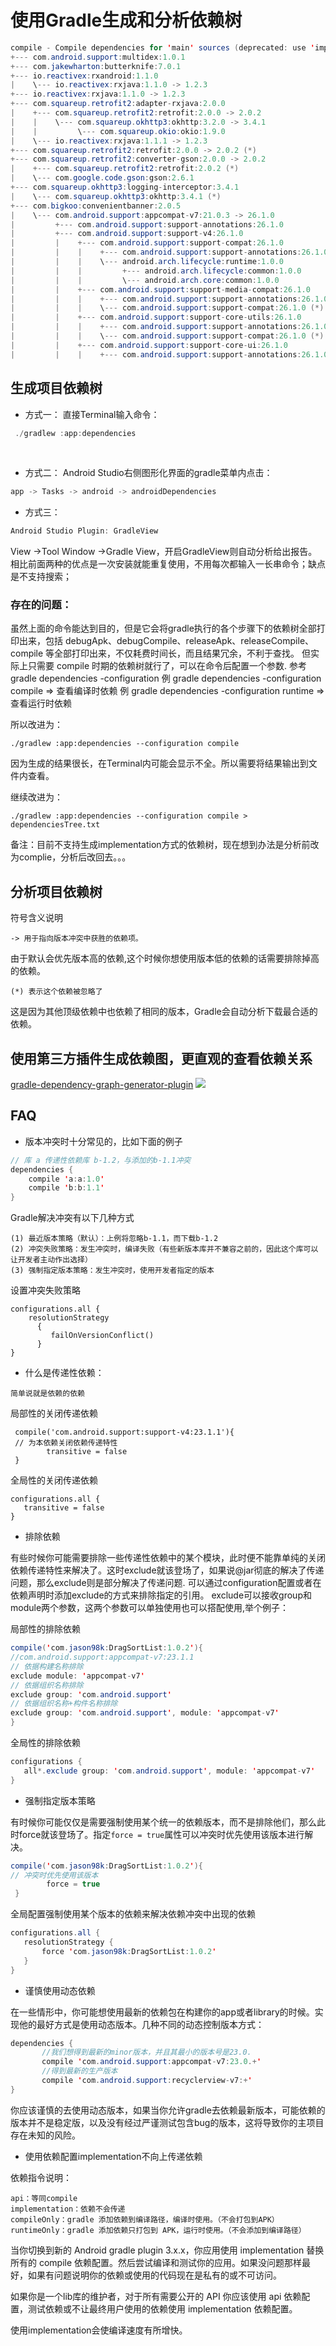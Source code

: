# 使用Gradle生成和分析依赖树

```java
compile - Compile dependencies for 'main' sources (deprecated: use 'implementation' instead).
+--- com.android.support:multidex:1.0.1
+--- com.jakewharton:butterknife:7.0.1
+--- io.reactivex:rxandroid:1.1.0
|    \--- io.reactivex:rxjava:1.1.0 -> 1.2.3
+--- io.reactivex:rxjava:1.1.0 -> 1.2.3
+--- com.squareup.retrofit2:adapter-rxjava:2.0.0
|    +--- com.squareup.retrofit2:retrofit:2.0.0 -> 2.0.2
|    |    \--- com.squareup.okhttp3:okhttp:3.2.0 -> 3.4.1
|    |         \--- com.squareup.okio:okio:1.9.0
|    \--- io.reactivex:rxjava:1.1.1 -> 1.2.3
+--- com.squareup.retrofit2:retrofit:2.0.0 -> 2.0.2 (*)
+--- com.squareup.retrofit2:converter-gson:2.0.0 -> 2.0.2
|    +--- com.squareup.retrofit2:retrofit:2.0.2 (*)
|    \--- com.google.code.gson:gson:2.6.1
+--- com.squareup.okhttp3:logging-interceptor:3.4.1
|    \--- com.squareup.okhttp3:okhttp:3.4.1 (*)
+--- com.bigkoo:convenientbanner:2.0.5
|    \--- com.android.support:appcompat-v7:21.0.3 -> 26.1.0
|         +--- com.android.support:support-annotations:26.1.0
|         +--- com.android.support:support-v4:26.1.0
|         |    +--- com.android.support:support-compat:26.1.0
|         |    |    +--- com.android.support:support-annotations:26.1.0
|         |    |    \--- android.arch.lifecycle:runtime:1.0.0
|         |    |         +--- android.arch.lifecycle:common:1.0.0
|         |    |         \--- android.arch.core:common:1.0.0
|         |    +--- com.android.support:support-media-compat:26.1.0
|         |    |    +--- com.android.support:support-annotations:26.1.0
|         |    |    \--- com.android.support:support-compat:26.1.0 (*)
|         |    +--- com.android.support:support-core-utils:26.1.0
|         |    |    +--- com.android.support:support-annotations:26.1.0
|         |    |    \--- com.android.support:support-compat:26.1.0 (*)
|         |    +--- com.android.support:support-core-ui:26.1.0
|         |    |    +--- com.android.support:support-annotations:26.1.0

```

## 生成项目依赖树
* 方式一：
直接Terminal输入命令：

```java
 ./gradlew :app:dependencies 
```
 
* 方式二：
Android Studio右侧图形化界面的gradle菜单内点击：

```java
app -> Tasks -> android -> androidDependencies
```

* 方式三：

```java
Android Studio Plugin: GradleView
```
View ->Tool Window ->Gradle View，开启GradleView则自动分析给出报告。相比前面两种的优点是一次安装就能重复使用，不用每次都输入一长串命令；缺点是不支持搜索；

### 存在的问题：

虽然上面的命令能达到目的，但是它会将gradle执行的各个步骤下的依赖树全部打印出来，包括 debugApk、debugCompile、releaseApk、releaseCompile、compile 等全部打印出来，不仅耗费时间长，而且结果冗余，不利于查找。
但实际上只需要 compile 时期的依赖树就行了，可以在命令后配置一个参数.
参考 gradle dependencies -configuration <configuration>
例 gradle dependencies -configuration compile => 查看编译时依赖
例 gradle dependencies -configuration runtime => 查看运行时依赖

所以改进为：

```
./gradlew :app:dependencies --configuration compile 
```

因为生成的结果很长，在Terminal内可能会显示不全。所以需要将结果输出到文件内查看。

继续改进为：

```
./gradlew :app:dependencies --configuration compile > dependenciesTree.txt
```

备注：目前不支持生成implementation方式的依赖树，现在想到办法是分析前改为complie，分析后改回去。。。


## 分析项目依赖树

符号含义说明

```
-> 用于指向版本冲突中获胜的依赖项。
```
由于默认会优先版本高的依赖,这个时候你想使用版本低的依赖的话需要排除掉高的依赖。


```
(*) 表示这个依赖被忽略了
```
这是因为其他顶级依赖中也依赖了相同的版本，Gradle会自动分析下载最合适的依赖。


## 使用第三方插件生成依赖图，更直观的查看依赖关系

[gradle-dependency-graph-generator-plugin](https://github.com/vanniktech/gradle-dependency-graph-generator-plugin)
![](https://github.com/vanniktech/gradle-dependency-graph-generator-plugin/blob/master/example.png?raw=true)

## FAQ
* 	版本冲突时十分常见的，比如下面的例子

```java
// 库 a 传递性依赖库 b-1.2，与添加的b-1.1冲突
dependencies {
    compile 'a:a:1.0'
    compile 'b:b:1.1'
}
```
Gradle解决冲突有以下几种方式

```
(1) 最近版本策略（默认）：上例将忽略b-1.1，而下载b-1.2 
(2) 冲突失败策略：发生冲突时，编译失败（有些新版本库并不兼容之前的，因此这个库可以让开发者主动作出选择）
(3) 强制指定版本策略：发生冲突时，使用开发者指定的版本
```

设置冲突失败策略

```
configurations.all {
    resolutionStrategy 
      {
         failOnVersionConflict() 
      }
}
```


* 什么是传递性依赖：

```
简单说就是依赖的依赖
```

局部性的关闭传递依赖

```
 compile('com.android.support:support-v4:23.1.1'){
 // 为本依赖关闭依赖传递特性
        transitive = false
 }
```

全局性的关闭传递依赖

```
configurations.all {
   transitive = false
}
```
 
* 排除依赖

有些时候你可能需要排除一些传递性依赖中的某个模块，此时便不能靠单纯的关闭依赖传递特性来解决了。这时exclude就该登场了，如果说@jar彻底的解决了传递问题，那么exclude则是部分解决了传递问题.
可以通过configuration配置或者在依赖声明时添加exclude的方式来排除指定的引用。
exclude可以接收group和module两个参数，这两个参数可以单独使用也可以搭配使用,举个例子：

局部性的排除依赖

```java
compile('com.jason98k:DragSortList:1.0.2'){ 
//com.android.support:appcompat-v7:23.1.1 
// 依据构建名称排除 
exclude module: 'appcompat-v7' 
// 依据组织名称排除 
exclude group: 'com.android.support' 
// 依据组织名称+构件名称排除 
exclude group: 'com.android.support', module: 'appcompat-v7' 
}  
```

全局性的排除依赖

```java
configurations {
   all*.exclude group: 'com.android.support', module: 'appcompat-v7'
}
```


* 强制指定版本策略

有时候你可能仅仅是需要强制使用某个统一的依赖版本，而不是排除他们，那么此时force就该登场了。指定`force = true`属性可以冲突时优先使用该版本进行解决。

```java
compile('com.jason98k:DragSortList:1.0.2'){
// 冲突时优先使用该版本 
        force = true
 }
```

全局配置强制使用某个版本的依赖来解决依赖冲突中出现的依赖

```java
configurations.all {
   resolutionStrategy {
       force 'com.jason98k:DragSortList:1.0.2'
   }
}
```

* 谨慎使用动态依赖

在一些情形中，你可能想使用最新的依赖包在构建你的app或者library的时候。实现他的最好方式是使用动态版本。几种不同的动态控制版本方式：

```java
dependencies {
       //我们想得到最新的minor版本，并且其最小的版本号是23.0.
       compile 'com.android.support:appcompat-v7:23.0.+' 
       //得到最新的生产版本
       compile 'com.android.support:recyclerview-v7:+'
}
```

你应该谨慎的去使用动态版本，如果当你允许gradle去依赖最新版本，可能依赖的版本并不是稳定版，以及没有经过严谨测试包含bug的版本，这将导致你的主项目存在未知的风险。


* 使用依赖配置implementation不向上传递依赖

依赖指令说明：

```
api：等同compile
implementation：依赖不会传递
compileOnly：gradle 添加依赖到编译路径，编译时使用。（不会打包到APK）
runtimeOnly：gradle 添加依赖只打包到 APK，运行时使用。（不会添加到编译路径）
```

当你切换到新的 Android gradle plugin 3.x.x，你应用使用 implementation 替换所有的 compile 依赖配置。然后尝试编译和测试你的应用。如果没问题那样最好，如果有问题说明你的依赖或使用的代码现在是私有的或不可访问。

如果你是一个lib库的维护者，对于所有需要公开的 API 你应该使用 api 依赖配置，测试依赖或不让最终用户使用的依赖使用 implementation 依赖配置。

使用implementation会使编译速度有所增快。


